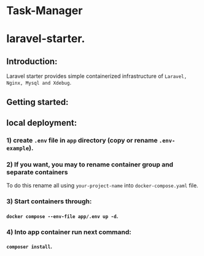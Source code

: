 # Task-Manager
# laravel-starter.

## Introduction:

Laravel starter provides simple containerized infrastructure of `Laravel, Nginx, Mysql and Xdebug`.

## Getting started:

## local deployment:

### 1) create `.env` file in `app` directory (copy or rename `.env-example`).
### 2) If you want, you may to rename container group and separate containers
To do this rename all using `your-project-name` into `docker-compose.yaml` file.
### 3) Start containers through:
#### `docker compose --env-file app/.env up -d`.
### 4) Into app container run next command:
#### `composer install`.

